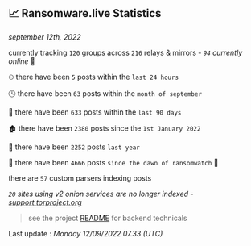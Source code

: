 
## 📈 Ransomware.live Statistics
_september 12th, 2022_

currently tracking `120` groups across `216` relays & mirrors - _`94` currently online_ 📡

⏲ there have been `5` posts within the `last 24 hours`

🕓 there have been `63` posts within the `month of september`

📅 there have been `633` posts within the `last 90 days`

🏚 there have been `2380` posts since the `1st January 2022`

🚀 there have been `2252` posts `last year`

🦕 there have been `4666` posts `since the dawn of ransomwatch` 🐣

there are `57` custom parsers indexing posts

_`20` sites using v2 onion services are no longer indexed - [support.torproject.org](https://support.torproject.org/onionservices/v2-deprecation/)_

> see the project [README](https://github.com/jmousqueton/ransomwatch#readme) for backend technicals



Last update : _Monday 12/09/2022 07.33 (UTC)_

